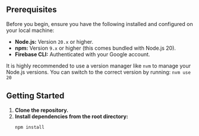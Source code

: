 ## Prerequisites

Before you begin, ensure you have the following installed and configured on your local machine:

- **Node.js:** Version `20.x` or higher.
- **npm:** Version `9.x` or higher (this comes bundled with Node.js 20).
- **Firebase CLI:** Authenticated with your Google account.

It is highly recommended to use a version manager like `nvm` to manage your Node.js versions. You can switch to the correct version by running:
`nvm use 20`

## Getting Started

1.  **Clone the repository.**
2.  **Install dependencies from the root directory:**
    ```bash
    npm install
    ```
